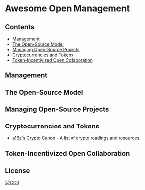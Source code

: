 # Awesome Open Management
## Contents
- [Management](#management)
- [The Open-Source Model](#the-open-source-model)
- [Managing Open-Source Projects](#managing-open-source-projects)
- [Cryptocurrencies and Tokens](#cryptocurrencies-and-tokens)
- [Token-Incentivized Open Collaboration](#token-incentivized-open-collaboration)
## Management
## The Open-Source Model
## Managing Open-Source Projects 
## Cryptocurrencies and Tokens
- [a16z's Crypto Canon](https://a16z.com/2018/02/10/crypto-readings-resources/) - A list of crypto readings and resources.
## Token-Incentivized Open Collaboration
## License

[![CC0](http://mirrors.creativecommons.org/presskit/buttons/88x31/svg/cc-zero.svg)](https://creativecommons.org/publicdomain/zero/1.0/)
